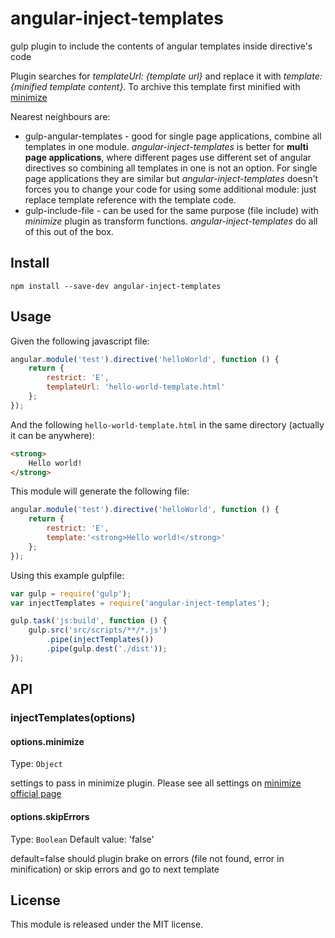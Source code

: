 # angular-inject-templates
gulp plugin to include the contents of angular templates inside directive's code

Plugin searches for <i>templateUrl: {template url}</i> and replace it with <i>template: {minified template content}</i>. To archive this template first minified with [minimize](https://www.npmjs.com/package/minimize)

Nearest neighbours are:

*   gulp-angular-templates - good for single page applications, combine all templates in one module. *angular-inject-templates* is better for **multi page applications**, where different pages use different set of angular directives so combining all templates in one is not an option. For single page applications they are similar but *angular-inject-templates* doesn't forces you to change your code for using some additional module: just replace template reference with the template code.
*   gulp-include-file - can be used for the same purpose (file include) with *minimize* plugin as transform functions. *angular-inject-templates* do all of this out of the box.

## Install

    npm install --save-dev angular-inject-templates

## Usage

Given the following javascript file:

```javascript
angular.module('test').directive('helloWorld', function () {
    return {
        restrict: 'E',
        templateUrl: 'hello-world-template.html'
    };
});
```

And the following `hello-world-template.html` in the same directory (actually it can be anywhere):

```html
<strong>
    Hello world!
</strong>
```

This module will generate the following file:

```javascript
angular.module('test').directive('helloWorld', function () {
    return {
        restrict: 'E',
        template:'<strong>Hello world!</strong>'
    };
});
```

Using this example gulpfile:

```javascript
var gulp = require('gulp');
var injectTemplates = require('angular-inject-templates');

gulp.task('js:build', function () {
    gulp.src('src/scripts/**/*.js')
        .pipe(injectTemplates())
        .pipe(gulp.dest('./dist'));
});
```

## API

### injectTemplates(options)

#### options.minimize
Type: `Object`

settings to pass in minimize plugin. Please see all settings on [minimize official page](https://www.npmjs.com/package/minimize)

#### options.skipErrors
Type: `Boolean`
Default value: 'false'

default=false should plugin brake on errors (file not found, error in minification) or skip errors and go to next template

## License
This module is released under the MIT license.


